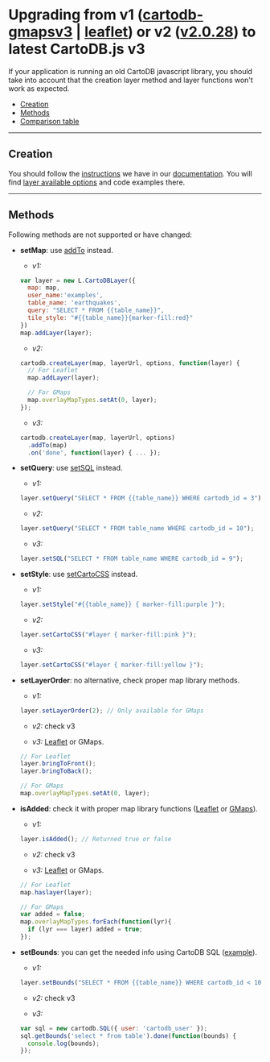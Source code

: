 # Upgrading from v1 ([cartodb-gmapsv3](https://github.com/vizzuality/cartodb-gmapsv3) | [leaflet](https://github.com/vizzuality/cartodb-leaflet)) or v2 ([v2.0.28](https://github.com/CartoDB/cartodb.js/releases/tag/v2.0.28)) to latest CartoDB.js v3

If your application is running an old CartoDB javascript library, you should take
into account that the creation layer method and layer functions won't work as expected.

- [Creation](#creation)
- [Methods](#methods)
- [Comparison table](#comparison-table)

---

## Creation

You should follow the [instructions](http://docs.cartodb.com/cartodb-platform/cartodb-js.html#adding-cartodb-layers-to-an-existing-map) we have in our [documentation](http://docs.cartodb.com/cartodb-platform/cartodb-js.html).
You will find [layer available options](http://docs.cartodb.com/cartodb-platform/cartodb-js.html#cartodbcreatelayermap-layersource--options--callback) and code examples there.

---

## Methods

Following methods are not supported or have changed:

- **setMap**: use [addTo](http://docs.cartodb.com/cartodb-platform/cartodb-js.html#creating-visualizations-at-runtime) instead.

  - _v1:_
  ```javascript
  var layer = new L.CartoDBLayer({
    map: map,
    user_name:'examples',
    table_name: 'earthquakes',
    query: "SELECT * FROM {{table_name}}",
    tile_style: "#{{table_name}}{marker-fill:red}"
  })
  map.addLayer(layer);
  ```

  - _v2:_
  ```javascript
  cartodb.createLayer(map, layerUrl, options, function(layer) {
    // For Leaflet
    map.addLayer(layer);

    // For GMaps
    map.overlayMapTypes.setAt(0, layer);
  });
  ```

  - _v3:_
  ```javascript
  cartodb.createLayer(map, layerUrl, options)
    .addTo(map)
    .on('done', function(layer) { ... });
  ```


- **setQuery**: use [setSQL](http://docs.cartodb.com/cartodb-platform/cartodb-js.html#sublayersetsqlsql) instead.

  - _v1:_
  ```javascript
  layer.setQuery("SELECT * FROM {{table_name}} WHERE cartodb_id = 3");
  ```

  - _v2:_
  ```javascript
  layer.setQuery("SELECT * FROM table_name WHERE cartodb_id = 10");
  ```

  - _v3:_
  ```javascript
  layer.setSQL("SELECT * FROM table_name WHERE cartodb_id = 9");
  ```


- **setStyle**: use [setCartoCSS](http://docs.cartodb.com/cartodb-platform/cartodb-js.html#sublayersetcartocsscss) instead.

  - _v1:_
  ```javascript
  layer.setStyle("#{{table_name}} { marker-fill:purple }");
  ```

  - _v2:_
  ```javascript
  layer.setCartoCSS("#layer { marker-fill:pink }");
  ```

  - _v3:_
  ```javascript
  layer.setCartoCSS("#layer { marker-fill:yellow }");
  ```


- **setLayerOrder**: no alternative, check proper map library methods.

  - _v1:_
  ```javascript
  layer.setLayerOrder(2); // Only available for GMaps
  ```

  - _v2:_ check v3

  - _v3:_ [Leaflet](http://leafletjs.com/reference.html#tilelayer-bringtofront) or GMaps.
  ```javascript
  // For Leaflet
  layer.bringToFront();
  layer.bringToBack();

  // For GMaps
  map.overlayMapTypes.setAt(0, layer);
  ```


- **isAdded**: check it with proper map library functions ([Leaflet](http://leafletjs.com/reference.html#map-haslayer) or [GMaps](https://developers.google.com/maps/documentation/javascript/reference#MVCArray)).

  - _v1:_
  ```javascript
  layer.isAdded(); // Returned true or false
  ```

  - _v2:_ check v3

  - _v3:_ [Leaflet](http://leafletjs.com/reference.html#map-haslayer) or GMaps.
  ```javascript
  // For Leaflet
  map.haslayer(layer);

  // For GMaps
  var added = false;
  map.overlayMapTypes.forEach(function(lyr){
    if (lyr === layer) added = true;
  });
  ```


- **setBounds**: you can get the needed info using CartoDB SQL ([example](http://docs.cartodb.com/cartodb-platform/cartodb-js.html#sqlgetboundssql-vars-options-callback)).

  - _v1:_
  ```javascript
  layer.setBounds("SELECT * FROM {{table_name}} WHERE cartodb_id < 100");
  ```

  - _v2:_ check v3

  - _v3:_
  ```javascript
  var sql = new cartodb.SQL({ user: 'cartodb_user' });
  sql.getBounds('select * from table').done(function(bounds) {
    console.log(bounds);
  });
  ```